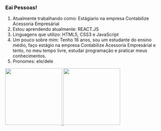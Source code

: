 ### Eai Pessoas!

1. Atualmente trabalhando como: Estágiario na empresa Contabilize Acessoria Empresárial
2. Estou aprendendo atualmente: REACT.JS 
3. Linguagens que utilizo: HTML5, CSS3 e JavaScript
3. Um pouco sobre mim: Tenho 16 anos, sou um estudante do ensino médio, faço estágio na empresa Contabilize Acessoria Empresárial e tento, no meu tempo livre, estudar programação e praticar meus conhecimentos.
4. Pronomes: ele/dele

<div>
  <a href="https://github.com/Gustavo032">
  <img height="180em" src="https://github-readme-stats.vercel.app/api?username=Gustavo032&show_icons=true&theme=radical&include_all_commits=true&count_private=true&custom_title=Esses são meus status:"/>
  <img height="180em" src="https://github-readme-stats.vercel.app/api/top-langs/?username=Gustavo032&layout=compact&langs_count=7&theme=radical&custom_title=E as Linguagens que eu mais uso:"/>
</div>
